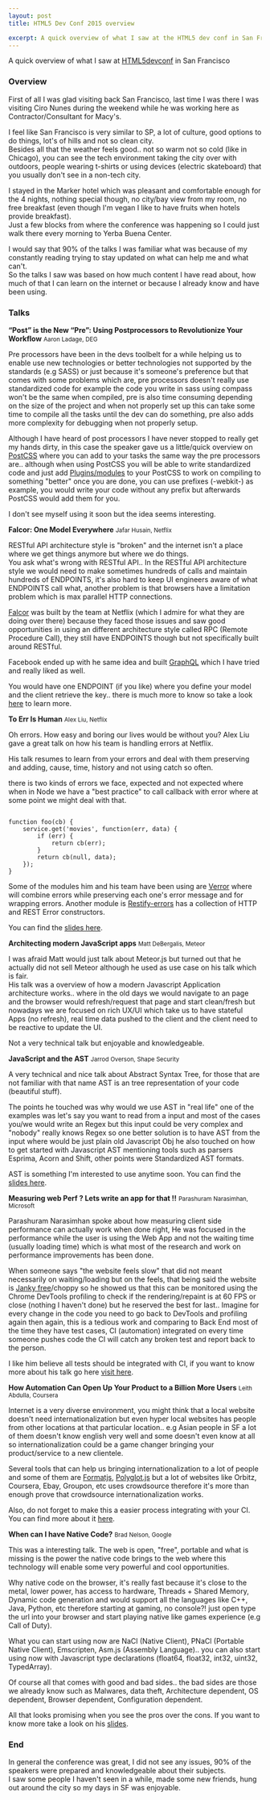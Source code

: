 ```yaml
---
layout: post
title: HTML5 Dev Conf 2015 overview

excerpt: A quick overview of what I saw at the HTML5 dev conf in San Francisco
---
```


A quick overview of what I saw at <a href="http://html5devconf.com/" target="_blank" title="HTML5devconf">HTML5devconf</a> in San Francisco

### Overview

First of all I was glad visiting back San Francisco, last time I was there I was visiting Ciro Nunes during the weekend while he was working here as Contractor/Consultant for Macy's.

I feel like San Francisco is very similar to SP, a lot of culture, good options to do things, lot's of hills and not so clean city. <br>
Besides all that the weather feels good.. not so warm not so cold (like in Chicago), you can see the tech environment taking the city over with outdoors, people wearing t-shirts or using devices (electric skateboard) that you usually don't see in a non-tech city.

I stayed in the Marker hotel which was pleasant and comfortable enough for the 4 nights, nothing special though, no city/bay view from my room, no free breakfast (even though I'm vegan I like to have fruits when hotels provide breakfast). <br>
Just a few blocks from where the conference was happening so I could just walk there every morning to Yerba Buena Center.

I would say that 90% of the talks I was familiar what was because of my constantly reading trying to stay updated on what can help me and what can't. <br>
So the talks I saw was based on how much content I have read about, how much of that I can learn on the internet or because I already know and have been using.

### Talks

**“Post” is the New “Pre”: Using Postprocessors to Revolutionize Your Workflow** <small>Aaron Ladage, DEG</small>

Pre processors have been in the devs toolbelt for a while helping us to enable use new technologies or better technologies not supported by the standards (e.g SASS) or just because it's someone's preference but that comes with some problems which are, pre processors doesn't really use standardized code for example the code you write in sass using compass won't be the same when compiled, pre is also time consuming depending on the size of the project and when not properly set up this can take some time to compile all the tasks until the dev can do something, pre also adds more complexity for debugging when not properly setup.

Although I have heard of post processors I have never stopped to really get my hands dirty, in this case the speaker gave us a little/quick overview on <a href="https://github.com/postcss/postcss" target="_blank" title="PostCSS">PostCSS</a> where you can add to your tasks the same way the pre processors are.. although when using PostCSS you will be able to write standardized code and just add <a href="https://github.com/postcss/postcss#plugins" target="_blank" title="PostCSS plugins/modules">Plugins/modules</a> to your PostCSS to work on compiling to something "better" once you are done, you can use prefixes (-webkit-) as example, you would write your code without any prefix but afterwards PostCSS would add them for you.

I don't see myself using it soon but the idea seems interesting.

**Falcor: One Model Everywhere** <small>Jafar Husain, Netflix</small>

RESTful API architecture style is "broken" and the internet isn't a place where we get things anymore but where we do things. <br>
You ask what's wrong with RESTful API.. In the RESTful API architecture style we would need to make sometimes hundreds of calls and maintain hundreds of ENDPOINTS, it's also hard to keep UI engineers aware of what ENDPOINTS call what, another problem is that browsers have a limitation problem which is max parallel HTTP connections.

<a href="https://netflix.github.io/falcor/" target="_blank" title="Falcor">Falcor</a> was built by the team at Netflix (which I admire for what they are doing over there) because they faced those issues and saw good opportunities in using an different architecture style called RPC (Remote Procedure Call), they still have ENDPOINTS though but not specifically built around RESTful.

Facebook ended up with he same idea and built <a href="https://github.com/facebook/graphql" target="_blank" title="GraphQL">GraphQL</a> which I have tried and really liked as well.

You would have one ENDPOINT (if you like) where you define your model and the client retrieve the key.. there is much more to know so take a look <a href="http://netflix.github.io/falcor/starter/why-falcor.html" target="_blank" title="learn more about Falcor">here</a> to learn more.


**To Err Is Human** <small>Alex Liu, Netflix</small>

Oh errors. How easy and boring our lives would be without you? Alex Liu gave a great talk on how his team is handling errors at Netflix.

His talk resumes to learn from your errors and deal with them preserving and adding, cause, time, history and not using catch so often.

there is two kinds of errors we face, expected and not expected where when in Node we have a "best practice" to call callback with error where at some point we might deal with that.

<pre><code data-language="javascript">
function foo(cb) {
    service.get('movies', function(err, data) {
        if (err) {
            return cb(err);
        }
        return cb(null, data);
    });
}
</code></pre>

Some of the modules him and his team have been using are <a href="https://github.com/davepacheco/node-verror" target="_blank" title="node-verror">Verror</a> where will combine errors while preserving each one's error message and for wrapping errors. Another module is <a href="https://github.com/restify/errors" target="_blank" title="Restify-errors">Restify-errors</a> has a collection of HTTP and REST Error constructors.

You can find the <a href="http://www.slideshare.net/AlexLiu24/to-err-is-human-54101650" target="_blank" title="To err is human, hadling errors in Node js">slides here</a>.


**Architecting modern JavaScript apps** <small>Matt DeBergalis, Meteor</small>

I was afraid Matt would just talk about Meteor.js but turned out that he actually did not sell Meteor although he used as use case on his talk which is fair. <br>
His talk was a overview of how a modern Javascript Application architecture works.. where in the old days we would navigate to an page and the browser would refresh/request that page and start clean/fresh but nowadays we are focused on rich UX/UI which take us to have stateful Apps (no refresh), real time data pushed to the client and the client need to be reactive to update the UI.

Not a very technical talk but enjoyable and knowledgeable.


**JavaScript and the AST** <small>Jarrod Overson, Shape Security</small>

A very technical and nice talk about Abstract Syntax Tree, for those that are not familiar with that name AST is an tree representation of your code (beautiful stuff).

The points he touched was why would we use AST in "real life" one of the examples was let's say you want to read from a input and most of the cases you/we would write an Regex but this input could be very complex and "nobody" really knows Regex so one better solution is to have AST from the input where would be just plain old Javascript Obj he also touched on how to get started with Javascript AST mentioning tools such as parsers Esprima, Acorn and Shift, other points were Standardized AST formats.

AST is something I'm interested to use anytime soon. You can find the <a href="http://www.slideshare.net/JarrodOverson/javascript-asts-transformations-analysis-and-transpiling" target="_blank" title="JavaScript and the AST">slides here</a>.


**Measuring web Perf ? Lets write an app for that !!** <small>Parashuram Narasimhan, Microsoft</small>

Parashuram Narasimhan spoke about how measuring client side performance can actually work when done right, He was focused in the performance while the user is using the Web App and not the waiting time (usually loading time) which is what most of the research and work on performance improvements has been done.

When someone says "the website feels slow" that did not meant necessarily on waiting/loading but on the feels, that being said the website is <a href="http://jankfree.org/" target="_blank" title="Jank free">Janky free</a>/choppy so he showed us that this can be monitored using the Chrome DevTools profiling to check if the rendering/repaint is at 60 FPS or close (nothing I haven't done) but he reserved the best for last.. Imagine for every change in the code you need to go back to DevTools and profiling again then again, this is a tedious work and comparing to Back End most of the time they have test cases, CI (automation) integrated on every time someone pushes code the CI will catch any broken test and report back to the person.

I like him believe all tests should be integrated with CI, if you want to know more about his talk go here <a href="https://www.youtube.com/watch?v=86LwhTD_rkM" target="_blank" title="Measuring web Perf ? Lets write an app for that !!">visit here</a>.


**How Automation Can Open Up Your Product to a Billion More Users** <small>Leith Abdulla, Coursera</small>

Internet is a very diverse environment, you might think that a local website doesn't need internationalization but even hyper local websites has people from other locations at that particular location.. e.g Asian people in SF a lot of them doesn't know english very well and some doesn't even know at all so internationalization could be a game changer bringing your product/service to a new clientele.

Several tools that can help us bringing internationalization to a lot of people and some of them are <a href="http://formatjs.io/" target="_blank" title="formatjs">Formatjs</a>, <a href="https://github.com/airbnb/polyglot.js" target="_blank" title="formatjs">Polyglot.js</a> but a lot of websites like Orbitz, Coursera, Ebay, Groupon, etc uses crowdsource therefore it's more than enough prove that crowdsource internationalization works.

Also, do not forget to make this a easier process integrating with your CI. <br>
You can find more about it <a href="https://www.youtube.com/watch?v=WO0BFNCyugQ" target="_blank" title="How Coursera Automates i18n on the Front-End">here</a>.


**When can I have Native Code?** <small>Brad Nelson, Google</small>

This was a interesting talk. The web is open, "free", portable and what is missing is the power the native code brings to the web where this technology will enable some very powerful and cool opportunities.

Why native code on the browser, it's really fast because it's close to the metal, lower power, has access to hardware, Threads + Shared Memory, Dynamic code generation and would support all the languages like C++, Java, Python, etc therefore starting at gaming, no console?! just open type the url into your browser and start playing native like games experience (e.g Call of Duty).

What you can start using now are NaCl (Native Client), PNaCl (Portable Native Client), Emscripten, Asm.js (Assembly Language).. you can also start using now with Javascript type declarations (float64, float32, int32, uint32, TypedArray).

Of course all that comes with good and bad sides.. the bad sides are those we already know such as Malwares, data theft, Architecture dependent, OS dependent, Browser dependent, Configuration dependent.

All that looks promising when you see the pros over the cons. If you want to know more take a look on his <a href="https://flagxor-html5devconf2015.storage.googleapis.com/index.html#/44" target="_blank" title="How Coursera Automates i18n on the Front-End">slides</a>.

### End

In general the conference was great, I did not see any issues, 90% of the speakers were prepared and knowledgeable about their subjects. <br>
I saw some people I haven't seen in a while, made some new friends, hung out around the city so my days in SF was enjoyable.








